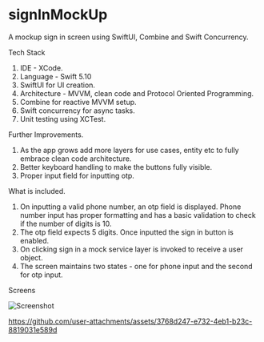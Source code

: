 # signInMockUp
A mockup sign in screen using SwiftUI, Combine and Swift Concurrency.

Tech Stack
1. IDE - XCode.
2. Language - Swift 5.10
3. SwiftUI for UI creation.
4. Architecture - MVVM, clean code and Protocol Oriented Programming.
5. Combine for reactive MVVM setup.
6. Swift concurrency for async tasks.
7. Unit testing using XCTest.

Further Improvements.
1. As the app grows add more layers for use cases, entity etc to fully embrace clean code architecture.
2. Better keyboard handling to make the buttons fully visible.
3. Proper input field for inputting otp.

What is included.
1. On inputting a valid phone number, an otp field is displayed. Phone number input has proper formatting and has a basic validation to check if the number of digits is 10.
2. The otp field expects 5 digits. Once inputted the sign in button is enabled.
3. On clicking sign in a mock service layer is invoked to receive a user object.
4. The screen maintains two states - one for phone input and the second for otp input.

Screens

![Screenshot](https://github.com/user-attachments/assets/06b83a8f-f323-4c1d-99e8-a49795a56cc2)


https://github.com/user-attachments/assets/3768d247-e732-4eb1-b23c-8819031e589d

